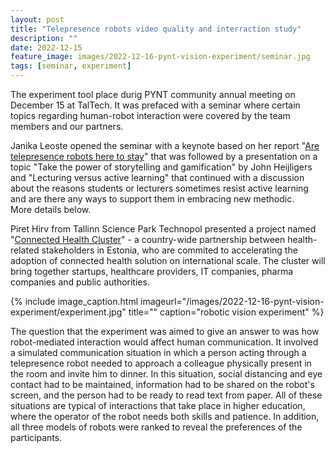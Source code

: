 ```yaml
---
layout: post
title: "Telepresence robots video quality and interraction study"
description: ""
date: 2022-12-15
feature_image: images/2022-12-16-pynt-vision-experiment/seminar.jpg
tags: [seminar, experiment]
---
```


The experiment tool place durig PYNT community annual meeting on December 15 at TalTech.
It was prefaced with a seminar where certain topics regarding human-robot interaction were covered by the team members and our partners.


Janika Leoste opened the seminar with a keynote based on her report "[Are telepresence robots here to stay](https://www.youtube.com/watch?v=fhth2bc7gZ4)" that was followed by a presentation on a topic "Take the power of storytelling and gamification" by John Heijligers and "Lecturing versus active learning" that continued with a discussion about the reasons students or lecturers sometimes resist active learning and are there any ways to support them in embracing new methodic.\
More details below.

<!--more-->

Piret Hirv from Tallinn Science Park Technopol presented a project named "[Connected Health Cluster](https://connectedhealth.ee/)" - a country-wide partnership between health-related stakeholders in Estonia, who are commited to accelerating the adoption of connected health solution on international scale. The cluster will bring together startups, healthcare providers, IT companies, pharma companies and public authorities.

{% include image_caption.html imageurl="/images/2022-12-16-pynt-vision-experiment/experiment.jpg" title="" caption="robotic vision experiment" %}

The question that the experiment was aimed to give an answer to was how robot-mediated interaction would affect human communication. It involved a simulated communication situation in which a person acting through a telepresence robot needed to approach a colleague physically present in the room and invite him to dinner. In this situation, social distancing and eye contact had to be maintained, information had to be shared on the robot's screen, and the person had to be ready to read text from paper. All of these situations are typical of interactions that take place in higher education, where the operator of the robot needs both skills and patience. In addition, all three models of robots were ranked to reveal the preferences of the participants.